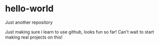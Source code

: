 # hello-world
Just another repository

Just making sure i learn to use github, looks fun so far!
Can't wait to start making real projects on this!
